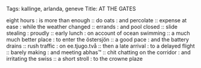 Tags: kallinge, arlanda, geneve
Title: AT THE GATES
  
eight hours : is more than enough :: do oats : and percolate :: expense at ease : while the weather changed :: errands : and pool closed :: slide stealing : proudly :: early lunch : on account of ocean swimming :: a much much better place : to enter the östersjön :: a good pace : and the battery drains :: rush traffic : on ee.tjugo.två :: then a late arrival : to a delayed flight :: barely making : and meeting abhas™ :: chit chatting on the corridor : and irritating the swiss :: a short stroll : to the crowne plaze